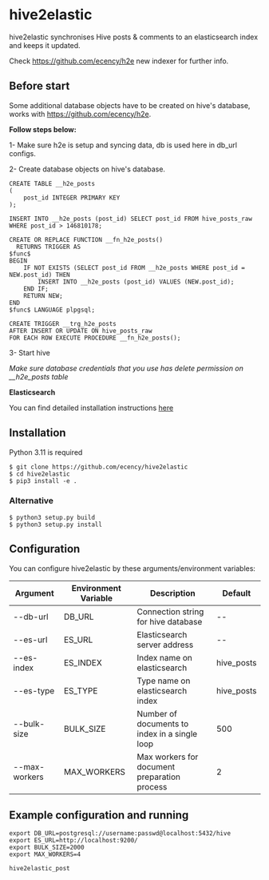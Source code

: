 # hive2elastic

hive2elastic synchronises Hive posts & comments to an elasticsearch index and keeps it updated.

Check https://github.com/ecency/h2e new indexer for further info.

## Before start

Some additional database objects have to be created on hive's database, works with https://github.com/ecency/h2e.

**Follow steps below:**

1- Make sure h2e is setup and syncing data, db is used here in db_url configs.

2- Create database objects on hive's database.

```
CREATE TABLE __h2e_posts
(
    post_id INTEGER PRIMARY KEY
);
```

```
INSERT INTO __h2e_posts (post_id) SELECT post_id FROM hive_posts_raw WHERE post_id > 146810178;
```

```
CREATE OR REPLACE FUNCTION __fn_h2e_posts()
  RETURNS TRIGGER AS
$func$
BEGIN   
    IF NOT EXISTS (SELECT post_id FROM __h2e_posts WHERE post_id = NEW.post_id) THEN
    	INSERT INTO __h2e_posts (post_id) VALUES (NEW.post_id);
	END IF;
	RETURN NEW;
END
$func$ LANGUAGE plpgsql;
```

```
CREATE TRIGGER __trg_h2e_posts
AFTER INSERT OR UPDATE ON hive_posts_raw
FOR EACH ROW EXECUTE PROCEDURE __fn_h2e_posts();
```

3- Start hive

*Make sure database credentials that you use has delete permission on __h2e_posts table*

**Elasticsearch** 

You can find detailed installation instructions [here](https://www.elastic.co/guide/en/elasticsearch/reference/current/install-elasticsearch.html)


## Installation

Python 3.11 is required 

```
$ git clone https://github.com/ecency/hive2elastic
$ cd hive2elastic
$ pip3 install -e .
```

### Alternative
```
$ python3 setup.py build
$ python3 setup.py install
```

## Configuration

You can configure hive2elastic by these arguments/environment variables:


|	Argument	|	Environment Variable	|	Description | Default|
|	--------	|	--------	|	--------	|  --------	|  
|	--db-url	|	DB_URL	|	Connection string for hive database	| -- | 
|	--es-url	|	ES_URL	|	Elasticsearch server address	| -- | 
|	--es-index	|	ES_INDEX	|	 Index name on elasticsearch	| hive_posts | 
|	--es-type	|	ES_TYPE	|	 Type name on elasticsearch index | hive_posts | 
|	--bulk-size	|	BULK_SIZE	|	 Number of documents to index in a single loop | 500 | 
|	--max-workers	|	MAX_WORKERS	|  Max workers for document preparation process | 2 | 


## Example configuration and running

```
export DB_URL=postgresql://username:passwd@localhost:5432/hive 
export ES_URL=http://localhost:9200/
export BULK_SIZE=2000                 
export MAX_WORKERS=4

hive2elastic_post
```
